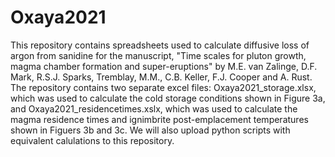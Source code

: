 # Oxaya2021

This repository contains spreadsheets used to calculate diffusive loss of argon from sanidine for the manuscript, "Time scales for pluton growth, magma chamber formation and super-eruptions" by M.E. van Zalinge, D.F. Mark, R.S.J. Sparks, Tremblay, M.M., C.B. Keller, F.J. Cooper and A. Rust. The repository contains two separate excel files: Oxaya2021_storage.xlsx, which was used to calculate the cold storage conditions shown in Figure 3a, and Oxaya2021_residencetimes.xslx, which was used to calculate the magma residence times and ignimbrite post-emplacement temperatures shown in Figuers 3b and 3c. We will also upload python scripts with equivalent calulations to this repository.
